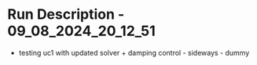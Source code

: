 # Run Description - 09_08_2024_20_12_51

- testing uc1 with updated solver + damping control - sideways - dummy

